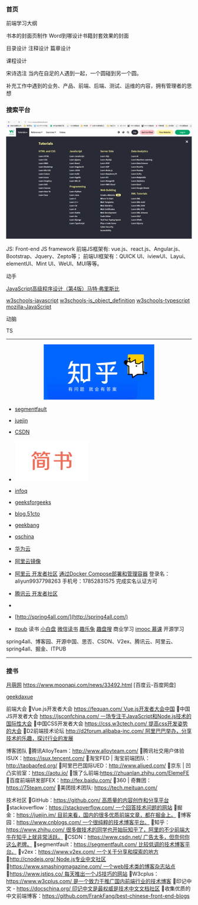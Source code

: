 ### 首页

前端学习大纲

书本的封面页制作
Word到哪设计书籍封套效果的封面

目录设计
注释设计
篇章设计

课程设计

宋诗选注
当内在自足的人遇到一起，一个圆碰到另一个圆。

补充工作中遇到的业务、产品、前端、后端、测试、运维的内容，拥有管理者的思想

### 搜索平台
[![w3schools](./docs/images/w3schools.png)](https://www.w3schools.com/)

JS: Front-end JS framework
前端JS框架有: vue.js、react.js、Angular.js、Bootstrap、Jquery、Zepto等；
前端UI框架有：QUICK UI、iviewUI、Layui、elementUI、Mint UI、WeUI、MUI等等。

动手

[JavaScript高级程序设计（第4版）马特·弗里斯比](https://weread.qq.com/web/reader/751326d0720befab7514782k09332a2023b093f65e0888c)

[w3schools-javascript](https://www.w3schools.com/js/default.asp)
[w3schools-js_object_definition](https://www.w3schools.com/js/js_object_definition.asp)
[w3schools-typescript](https://www.w3schools.com/typescript/index.php)
[mozilla-JavaScript](https://developer.mozilla.org/zh-CN/docs/Web/JavaScript)

动脑

TS


---

<!-- - [![](./docs/images/zhihu.png){:height="100px" width="400px"}](https://www.zhihu.com/)
- [![](./docs/images/zhihu.png =100x100)](https://www.zhihu.com/) -->
 <div align="center"> <img src="./docs/images/zhihu.png" width="300" height="150" /> </div>

- [segmentfault](https://segmentfault.com/)
- [juejin](https://juejin.cn/)

- [CSDN](https://www.csdn.net/)
- [![](./docs/images/jianshu.png)](https://www.jianshu.com/)

- [infoq](https://www.infoq.cn/)
- [geeksforgeeks](https://www.geeksforgeeks.org/html/)
- [blog.51cto](https://blog.51cto.com/u_15490526/5291263)
- [geekbang](https://s.geekbang.org/)
- [oschina](https://www.oschina.net/blog)

- [华为云](https://huaweicloud.csdn.net/)
- [阿里云镜像](https://developer.aliyun.com/mirror/)
- [阿里云 开发者社区](https://developer.aliyun.com/?spm=a2c6h.12873639.article-detail.1.6d803087QKFNLV)
[通过Docker Compose部署和管理容器](https://developer.aliyun.com/adc/scenario/4e2e9b022d364acaa18aad01fcd750d8?spm=a2c6h.14164896.0.0.6fcaf5474u6ztp)
登录名：aliyun9937798263
手机号：17852831575
完成实名认证方可
- [腾讯云 开发者社区](https://cloud.tencent.com/developer/column)
- [](https://cloud.tencent.com/developer/article/1633272#:~:text=%E8%BF%90%E8%A1%8C%E4%BB%A5%E4%B8%8B%E7%9A%84%E5%91%BD%E4%BB%A4%EF%BC%8C%E4%BB%8E%E8%87%AA%E5%AE%9A%E4%B9%89%E9%95%9C%E5%83%8F%E4%B8%AD%E5%88%9B%E5%BB%BA%E5%92%8C%E5%90%AF%E5%8A%A8%E5%AE%B9%E5%99%A8%EF%BC%8C%E5%B9%B6%E8%BD%AC%E5%8F%91%E7%AB%AF%E5%8F%A3%E6%98%A0%E5%B0%84%EF%BC%8C%E4%BB%8E%E4%B8%BB%E6%9C%BA%E6%93%8D%E4%BD%9C%E7%B3%BB%E7%BB%9F%E4%B8%AD%E7%9A%845000%E5%88%B0%E5%AE%B9%E5%99%A8%E5%86%85%E9%83%A880%E7%AB%AF%E5%8F%A3%E7%9A%84%E7%BD%91%E7%BB%9C%E6%B5%81%E9%87%8F%E3%80%82%20docker%20run%20-p,5000%3A80%20--name%20exampleApp5000%20yoyomooc%20%2Fexampleapp)
- [http://spring4all.com/](http://spring4all.com/)
- [itpub](http://www.itpub.net/)
读书
[小白盘](https://www.xiaobaipan.com/)
[微信读书](https://developers.weixin.qq.com/miniprogram/dev/framework/)
[趣乐兔](https://funletu.com/)
[趣盘搜](https://pan.funletu.com/#/s/70715.html)
商业学习
[imooc 慕课](https://www.imooc.com/)
开源学习

spring4all、博客园、开源中国、思否、CSDN、V2ex、腾讯云、阿里云、spring4all、掘金、ITPUB
 
---

### 搜书
[月萌网](https://www.moonapi.com/news/books/id/172.html)
https://www.moonapi.com/news/33492.html
[百度云-百度网盘]

[](https://www.moonapi.com/news/30053.html)
[geekdaxue](http://geekdaxue.co/)



前端大会
Vue.js开发者大会 https://fequan.com/ Vue.js开发者大会中国
中国JS开发者大会 https://jsconfchina.com/ 一场专注于JavaScript和Node.js技术的国际性大会
中国CSS开发者大会 https://css.w3ctech.com/ 提高css开发姿势的大会
D2前端技术论坛 http://d2forum.alibaba-inc.com/ 阿里巴巴举办，分享技术的乐趣，探讨行业的发展




博客团队
腾讯AlloyTeam：http://www.alloyteam.com/
腾讯社交用户体验ISUX：https://isux.tencent.com/
淘宝FED | 淘宝前端团队：http://taobaofed.org/
阿里巴巴国际UED：http://www.aliued.com/
京东 | 凹凸实验室：https://aotu.io/
饿了么前端:https://zhuanlan.zhihu.com/ElemeFE
百度前端研发部FEX：http://fex.baidu.com/
360 | 奇舞团：https://75team.com/
美团技术团队: https://tech.meituan.com/




技术社区
GitHub：https://github.com/ 高质量的内容创作和分享平台
stackoverflow：https://stackoverflow.com/ 一个回答技术问题的网站
掘金：https://juejin.im/ 目前来看，国内的很多优质前端文章，都在掘金上。
博客园：https://www.cnblogs.com/ 一个很纯粹的技术博客平台。
知乎：https://www.zhihu.com/ 很多做技术的同学也开始玩知乎了，阿里的不少前端大牛在知乎上就非常活跃。
CSDN：https://www.csdn.net/ 广告太多，但奈何你这么老牌。
segmentfault：https://segmentfault.com/ 比较低调的技术博客平台。
v2ex：https://www.v2ex.com/ 一个关于分享和探索的地方
http://cnodejs.org/ Node.js专业中文社区
https://www.smashingmagazine.com/ 一个web技术类的博客杂志站点
https://www.jstips.co/ 每天推出一个JS技巧的网站
W3cplus：https://www.w3cplus.com/ 是一个致力于推广国内前端行业的技术博客
印记中文 - https://docschina.org/ 印记中文是最权威是技术中文文档社区
收集优质的中文前端博客：https://github.com/FrankFang/best-chinese-front-end-blogs